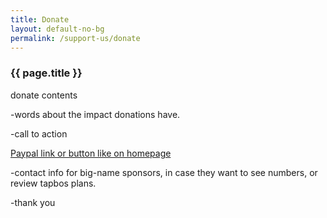 ```yaml
---
title: Donate
layout: default-no-bg
permalink: /support-us/donate
---
```


<h3 class="no-bg">{{ page.title }}</h3>

donate contents

-words about the impact donations have.

-call to action

<a href="https://www.paypal.me/tapbos">Paypal link or button like on homepage</a>

-contact info for big-name sponsors, in case they want to see numbers, or review tapbos plans.

-thank you